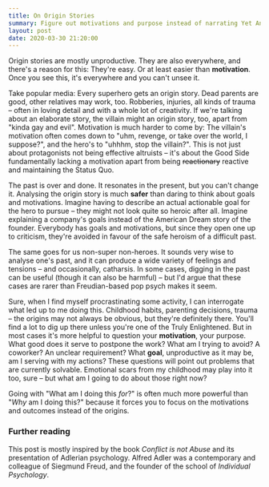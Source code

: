 ```yaml
---
title: On Origin Stories
summary: Figure out motivations and purpose instead of narrating Yet Another Origin Story.
layout: post
date: 2020-03-30 21:20:00
---
```


Origin stories are mostly unproductive. They are also everywhere, and there's a reason for this: They're easy.  Or at
least easier than **motivation**. Once you see this, it's everywhere and you can't unsee it.

Take popular media: Every superhero gets an origin story. Dead parents are good, other relatives may work, too.
Robberies, injuries, all kinds of trauma – often in loving detail and with a whole lot of creativity. If we're talking
about an elaborate story, the villain might an origin story, too, apart from "kinda gay and evil". Motivation is much
harder to come by: The villain's motivation often comes down to "uhm, revenge, or take over the world, I suppose?", and
the hero's to "uhhhm, stop the villain?". This is not just about protagonists not being effective altruists – it's about
the Good Side fundamentally lacking a motivation apart from being ~~reactionary~~ reactive and maintaining the Status
Quo.

The past is over and done. It resonates in the present, but you can't change it. Analysing the origin story is much
**safer** than daring to think about goals and motivations. Imagine having to describe an actual actionable goal for the
hero to pursue – they might not look quite so heroic after all. Imagine explaining a company's goals instead of the
American Dream story of the founder. Everybody has goals and motivations, but since they open one up to criticism,
they're avoided in favour of the safe heroism of a difficult past.

The same goes for us non-super non-heroes. It sounds very wise to analyse one's past, and it can produce a wide variety
of feelings and tensions – and occasionally, catharsis. In some cases, digging in the past can be useful (though it can
also be harmful) – but I'd argue that these cases are rarer than Freudian-based pop psych makes it seem.

Sure, when I find myself procrastinating some activity, I can interrogate what led up to me doing this. Childhood
habits, parenting decisions, trauma – the origins may not always be obvious, but they're definitely there. You'll find a
lot to dig up there unless you're one of the Truly Enlightened. But in most cases it's more helpful to question your
**motivation**, your purpose. What good does it serve to postpone the work? What am I trying to avoid? A coworker? An
unclear requirement? What **goal**, unproductive as it may be, am I serving with my actions? These questions will point
out problems that are currently solvable. Emotional scars from my childhood may play into it too, sure – but what am I
going to do about those right now?

Going with "What am I doing this *for*?" is often much more powerful than "*Why* am I doing this?" because it forces you
to focus on the motivations and outcomes instead of the origins.

### Further reading

This post is mostly inspired by the book *Conflict is not Abuse* and its presentation of Adlerian psychology. Alfred
Adler was a contemporary and colleague of Siegmund Freud, and the founder of the school of *Individual Psychology*.
